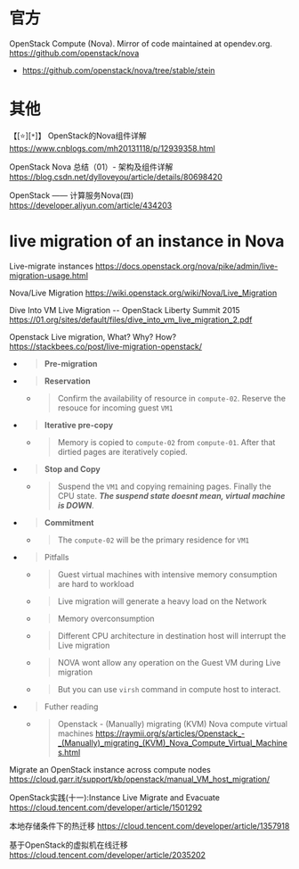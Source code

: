 
# 官方

OpenStack Compute (Nova). Mirror of code maintained at opendev.org. https://github.com/openstack/nova
- https://github.com/openstack/nova/tree/stable/stein

# 其他

【[:star:][`*`]】 OpenStack的Nova组件详解 https://www.cnblogs.com/mh20131118/p/12939358.html

OpenStack Nova 总结（01）- 架构及组件详解 https://blog.csdn.net/dylloveyou/article/details/80698420

OpenStack —— 计算服务Nova(四) https://developer.aliyun.com/article/434203

# live migration of an instance in Nova

Live-migrate instances https://docs.openstack.org/nova/pike/admin/live-migration-usage.html

Nova/Live Migration https://wiki.openstack.org/wiki/Nova/Live_Migration

Dive Into VM Live Migration -- OpenStack Liberty Summit 2015 https://01.org/sites/default/files/dive_into_vm_live_migration_2.pdf

Openstack Live migration, What? Why? How? https://stackbees.co/post/live-migration-openstack/
- > **Pre-migration**
- > **Reservation**
  * > Confirm the availability of resource in `compute-02`. Reserve the resouce for incoming guest `VM1`
- > **Iterative pre-copy**
  * > Memory is copied to `compute-02` from `compute-01`. After that dirtied pages are iteratively copied.
- > **Stop and Copy**
  * > Suspend the `VM1` and copying remaining pages. Finally the CPU state. ***The suspend state doesnt mean, virtual machine is DOWN***.
- > **Commitment**
  * > The `compute-02` will be the primary residence for `VM1`
- > Pitfalls
  * > Guest virtual machines with intensive memory consumption are hard to workload
  * > Live migration will generate a heavy load on the Network
  * > Memory overconsumption
  * > Different CPU architecture in destination host will interrupt the Live migration
  * > NOVA wont allow any operation on the Guest VM during Live migration
  * > But you can use `virsh` command in compute host to interact.
- > Futher reading
  * > Openstack - (Manually) migrating (KVM) Nova compute virtual machines https://raymii.org/s/articles/Openstack_-_(Manually)_migrating_(KVM)_Nova_Compute_Virtual_Machines.html

Migrate an OpenStack instance across compute nodes https://cloud.garr.it/support/kb/openstack/manual_VM_host_migration/

OpenStack实践(十一):Instance Live Migrate and Evacuate https://cloud.tencent.com/developer/article/1501292

本地存储条件下的热迁移 https://cloud.tencent.com/developer/article/1357918

基于OpenStack的虚拟机在线迁移 https://cloud.tencent.com/developer/article/2035202
